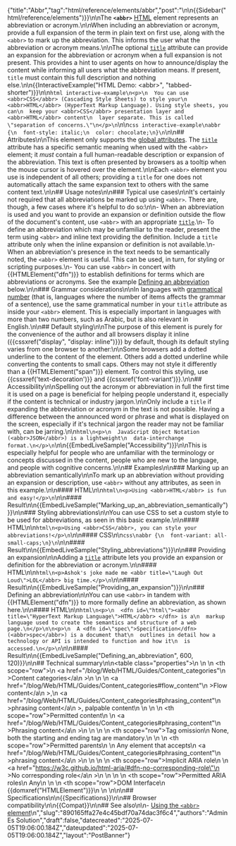 {"title":"Abbr","tag":"html/reference/elements/abbr","post":"\n\n{{Sidebar(\"html/reference/elements\")}}\n\nThe **`<abbr>`** [HTML](/blog/Web/HTML) element represents an abbreviation or acronym.\n\nWhen including an abbreviation or acronym, provide a full expansion of the term in plain text on first use, along with the `<abbr>` to mark up the abbreviation. This informs the user what the abbreviation or acronym means.\n\nThe optional [`title`](/blog/Web/HTML/Reference/Global_attributes/title) attribute can provide an expansion for the abbreviation or acronym when a full expansion is not present. This provides a hint to user agents on how to announce/display the content while informing all users what the abbreviation means. If present, `title` must contain this full description and nothing else.\n\n{{InteractiveExample(\"HTML Demo: &lt;abbr&gt;\", \"tabbed-shorter\")}}\n\n```html interactive-example\n<p>\n  You can use <abbr>CSS</abbr> (Cascading Style Sheets) to style your\n  <abbr>HTML</abbr> (HyperText Markup Language). Using style sheets, you can\n  keep your <abbr>CSS</abbr> presentation layer and <abbr>HTML</abbr> content\n  layer separate. This is called \"separation of concerns.\"\n</p>\n```\n\n```css interactive-example\nabbr {\n  font-style: italic;\n  color: chocolate;\n}\n```\n\n## Attributes\n\nThis element only supports the [global attributes](/blog/Web/HTML/Reference/Global_attributes). The [`title`](/blog/Web/HTML/Reference/Global_attributes/title) attribute has a specific semantic meaning when used with the `<abbr>` element; it _must_ contain a full human-readable description or expansion of the abbreviation. This text is often presented by browsers as a tooltip when the mouse cursor is hovered over the element.\n\nEach `<abbr>` element you use is independent of all others; providing a `title` for one does not automatically attach the same expansion text to others with the same content text.\n\n## Usage notes\n\n### Typical use cases\n\nIt's certainly not required that all abbreviations be marked up using `<abbr>`. There are, though, a few cases where it's helpful to do so:\n\n- When an abbreviation is used and you want to provide an expansion or definition outside the flow of the document's content, use `<abbr>` with an appropriate [`title`](/blog/Web/HTML/Reference/Global_attributes/title).\n- To define an abbreviation which may be unfamiliar to the reader, present the term using `<abbr>` and inline text providing the definition. Include a `title` attribute only when the inline expansion or definition is not available.\n- When an abbreviation's presence in the text needs to be semantically noted, the `<abbr>` element is useful. This can be used, in turn, for styling or scripting purposes.\n- You can use `<abbr>` in concert with {{HTMLElement(\"dfn\")}} to establish definitions for terms which are abbreviations or acronyms. See the example [Defining an abbreviation](#defining_an_abbreviation) below.\n\n### Grammar considerations\n\nIn languages with [grammatical number](https://en.wikipedia.org/wiki/Grammatical_number) (that is, languages where the number of items affects the grammar of a sentence), use the same grammatical number in your `title` attribute as inside your `<abbr>` element. This is especially important in languages with more than two numbers, such as Arabic, but is also relevant in English.\n\n## Default styling\n\nThe purpose of this element is purely for the convenience of the author and all browsers display it inline ({{cssxref(\"display\", \"display: inline\")}}) by default, though its default styling varies from one browser to another:\n\nSome browsers add a dotted underline to the content of the element. Others add a dotted underline while converting the contents to small caps. Others may not style it differently than a {{HTMLElement(\"span\")}} element. To control this styling, use {{cssxref('text-decoration')}} and {{cssxref('font-variant')}}.\n\n## Accessibility\n\nSpelling out the acronym or abbreviation in full the first time it is used on a page is beneficial for helping people understand it, especially if the content is technical or industry jargon.\n\nOnly include a `title` if expanding the abbreviation or acronym in the text is not possible. Having a difference between the announced word or phrase and what is displayed on the screen, especially if it's technical jargon the reader may not be familiar with, can be jarring.\n\n```html\n<p>\n  JavaScript Object Notation (<abbr>JSON</abbr>) is a lightweight\n  data-interchange format.\n</p>\n```\n\n{{EmbedLiveSample(\"Accessibility\")}}\n\nThis is especially helpful for people who are unfamiliar with the terminology or concepts discussed in the content, people who are new to the language, and people with cognitive concerns.\n\n## Examples\n\n### Marking up an abbreviation semantically\n\nTo mark up an abbreviation without providing an expansion or description, use `<abbr>` without any attributes, as seen in this example.\n\n#### HTML\n\n```html\n<p>Using <abbr>HTML</abbr> is fun and easy!</p>\n```\n\n#### Result\n\n{{EmbedLiveSample(\"Marking_up_an_abbreviation_semantically\")}}\n\n### Styling abbreviations\n\nYou can use CSS to set a custom style to be used for abbreviations, as seen in this basic example.\n\n#### HTML\n\n```html\n<p>Using <abbr>CSS</abbr>, you can style your abbreviations!</p>\n```\n\n#### CSS\n\n```css\nabbr {\n  font-variant: all-small-caps;\n}\n```\n\n#### Result\n\n{{EmbedLiveSample(\"Styling_abbreviations\")}}\n\n### Providing an expansion\n\nAdding a [`title`](/blog/Web/HTML/Reference/Global_attributes/title) attribute lets you provide an expansion or definition for the abbreviation or acronym.\n\n#### HTML\n\n```html\n<p>Ashok's joke made me <abbr title=\"Laugh Out Loud\">LOL</abbr> big time.</p>\n```\n\n#### Result\n\n{{EmbedLiveSample(\"Providing_an_expansion\")}}\n\n### Defining an abbreviation\n\nYou can use `<abbr>` in tandem with {{HTMLElement(\"dfn\")}} to more formally define an abbreviation, as shown here.\n\n#### HTML\n\n```html\n<p>\n  <dfn id=\"html\"><abbr title=\"HyperText Markup Language\">HTML</abbr> </dfn> is a\n  markup language used to create the semantics and structure of a web page.\n</p>\n\n<p>\n  A <dfn id=\"spec\">Specification</dfn> (<abbr>spec</abbr>) is a document that\n  outlines in detail how a technology or API is intended to function and how it\n  is accessed.\n</p>\n```\n\n#### Result\n\n{{EmbedLiveSample(\"Defining_an_abbreviation\", 600, 120)}}\n\n## Technical summary\n\n<table class=\"properties\">\n  <tbody>\n    <tr>\n      <th scope=\"row\">\n        <a href=\"/blog/Web/HTML/Guides/Content_categories\"\n          >Content categories</a\n        >\n      </th>\n      <td>\n        <a href=\"/blog/Web/HTML/Guides/Content_categories#flow_content\"\n          >Flow content</a\n        >,\n        <a href=\"/blog/Web/HTML/Guides/Content_categories#phrasing_content\"\n          >phrasing content</a\n        >, palpable content\n      </td>\n    </tr>\n    <tr>\n      <th scope=\"row\">Permitted content</th>\n      <td>\n        <a href=\"/blog/Web/HTML/Guides/Content_categories#phrasing_content\"\n          >Phrasing content</a\n        >\n      </td>\n    </tr>\n    <tr>\n      <th scope=\"row\">Tag omission</th>\n      <td>None, both the starting and ending tag are mandatory.</td>\n    </tr>\n    <tr>\n      <th scope=\"row\">Permitted parents</th>\n      <td>\n        Any element that accepts\n        <a href=\"/blog/Web/HTML/Guides/Content_categories#phrasing_content\"\n          >phrasing content</a\n        >\n      </td>\n    </tr>\n    <tr>\n      <th scope=\"row\">Implicit ARIA role</th>\n      <td>\n        <a href=\"https://w3c.github.io/html-aria/#dfn-no-corresponding-role\"\n          >No corresponding role</a\n        >\n      </td>\n    </tr>\n    <tr>\n      <th scope=\"row\">Permitted ARIA roles</th>\n      <td>Any</td>\n    </tr>\n    <tr>\n      <th scope=\"row\">DOM Interface</th>\n      <td>{{domxref(\"HTMLElement\")}}</td>\n    </tr>\n  </tbody>\n</table>\n\n## Specifications\n\n{{Specifications}}\n\n## Browser compatibility\n\n{{Compat}}\n\n## See also\n\n- [Using the `<abbr>` element](/blog/Learn_web_development/Core/Structuring_content/Advanced_text_features#abbreviations)\n","slug":"890165ffa27e4c45bdf70a74dac3f6c4","authors":"Admin Es Solution","draft":false,"datecreated":"2025-07-05T19:06:00.184Z","dateupdated":"2025-07-05T19:06:00.184Z","layout":"PostBanner"}